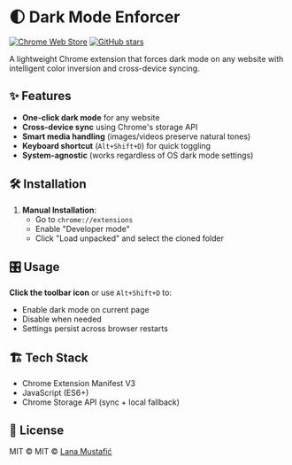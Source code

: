 # 🌓 Dark Mode Enforcer

[![Chrome Web Store](https://img.shields.io/badge/Chrome-Extension-%234285F4?logo=googlechrome)](https://chrome.google.com/webstore/detail/dark-mode-enforcer/your-extension-id)
[![GitHub stars](https://img.shields.io/github/stars/lana-mustafic/dark-mode-enforcer?style=social)](https://github.com/lana-mustafic/dark-mode-enforcer)

A lightweight Chrome extension that forces dark mode on any website with intelligent color inversion and cross-device syncing.


## ✨ Features

- **One-click dark mode** for any website
- **Cross-device sync** using Chrome's storage API
- **Smart media handling** (images/videos preserve natural tones)
- **Keyboard shortcut** (`Alt+Shift+D`) for quick toggling
- **System-agnostic** (works regardless of OS dark mode settings)

## 🛠 Installation

1. **Manual Installation**:
   - Go to `chrome://extensions`
   - Enable "Developer mode"
   - Click "Load unpacked" and select the cloned folder

## 🎛 Usage
**Click the toolbar icon** or use `Alt+Shift+D` to:
- Enable dark mode on current page
- Disable when needed
- Settings persist across browser restarts

## 🏗 Tech Stack
- Chrome Extension Manifest V3
- JavaScript (ES6+)
- Chrome Storage API (sync + local fallback)

## 📜 License
MIT © MIT © [Lana Mustafić](https://github.com/lana-mustafic)
